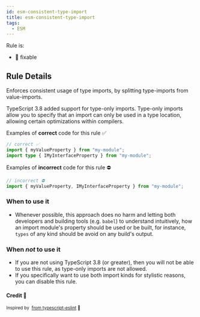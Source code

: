 ```yaml
---
id: esm-consistent-type-import
title: esm-consistent-type-import
tags:
  - ESM
---
```


Rule is:

- 🔧 fixable

## Rule Details

Enforces consistent usage of type imports, by splitting type-imports from value-imports.

TypeScript 3.8 added support for type-only imports. Type-only imports allow you to specify that an import can only be used in a type location, allowing certain optimizations within compilers.

Examples of **correct** code for this rule ✅

```typescript
// correct ✅
import { myValueProperty } from "my-module";
import type { IMyInterfaceProperty } from "my-module";
```

Examples of **incorrect** code for this rule ⛔️

```typescript
// incorrect ⛔️
import { myValueProperty, IMyInterfaceProperty } from "my-module";
```

### When to use it

- Whenever possible, this approach does no harm and letting both developers and building tools (e.g. `babel`) to understand intuitively,
  how an import module's property should be used or be built, for instance, `types` of any kind should be avoid on any build's output.

### When _not_ to use it

- If you are not using TypeScript 3.8 (or greater), then you will not be able to use this rule, as type-only imports are not allowed.
- If you specifically want to use both import kinds for stylistic reasons, you can disable this rule.

#### Credit 🙏

<sup>

Inspired by &nbsp;[from typescript-eslint](https://github.com/typescript-eslint/typescript-eslint/blob/main/packages/eslint-plugin/docs/rules/consistent-type-imports.md) 💜

</sup>
